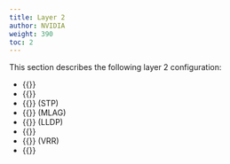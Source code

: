 ```yaml
---
title: Layer 2
author: NVIDIA
weight: 390
toc: 2
---
```


This section describes the following layer 2 configuration:
- {{<link url="Ethernet-Bridging-VLANs" text="Ethernet bridging">}}
- {{<link url="Bonding-Link-Aggregation" text="Bonding">}}
- {{<link url="Spanning-Tree-and-Rapid-Spanning-Tree-STP" text="Spanning Tree Protocol">}} (STP)
- {{<link url="Multi-Chassis-Link-Aggregation-MLAG" text="Multi-Chassis Link Aggregation">}} (MLAG)
- {{<link url="Link-Layer-Discovery-Protocol" text="Link Layer Discovery Protocol">}} (LLDP)
- {{<link url="LACP-Bypass" text="LACP bypass">}}
- {{<link url="Virtual-Router-Redundancy-VRR" text="Virtual Router Redundancy">}} (VRR)
- {{<link url="IGMP-and-MLD-Snooping" text="IGMP and MLD snooping">}}
